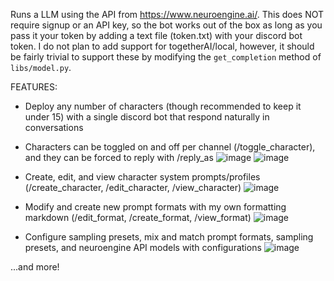 Runs a LLM using the API from https://www.neuroengine.ai/. This does NOT require signup or an API key, so the bot works out of the box as long as you pass it your token by adding a text file (token.txt) with your discord bot token.
I do not plan to add support for togetherAI/local, however, it should be fairly trivial to support these by modifying the ``get_completion`` method of ``libs/model.py``.

FEATURES:
- Deploy any number of characters (though recommended to keep it under 15) with a single discord bot that respond naturally in conversations
- Characters can be toggled on and off per channel (/toggle_character), and they can be forced to reply with /reply_as
![image](https://github.com/Green0-0/Discord-LLM-v2/assets/138409197/18240302-5ee3-4496-ba8a-74a083552e29)
![image](https://github.com/Green0-0/Discord-LLM-v2/assets/138409197/903b04b7-eaa0-4876-b720-19e72053ed88)

- Create, edit, and view character system prompts/profiles (/create_character, /edit_character, /view_character)
![image](https://github.com/Green0-0/Discord-LLM-v2/assets/138409197/886166ac-35d2-4227-977e-530ffe8ac87e)

- Modify and create new prompt formats with my own formatting markdown (/edit_format, /create_format, /view_format)
![image](https://github.com/Green0-0/Discord-LLM-v2/assets/138409197/1f90a979-ec3a-49c6-ac54-f465456f3229)

- Configure sampling presets, mix and match prompt formats, sampling presets, and neuroengine API models with configurations
![image](https://github.com/Green0-0/Discord-LLM-v2/assets/138409197/fab44ffc-02ca-4788-a55e-9ee7931477b6)

...and more!
